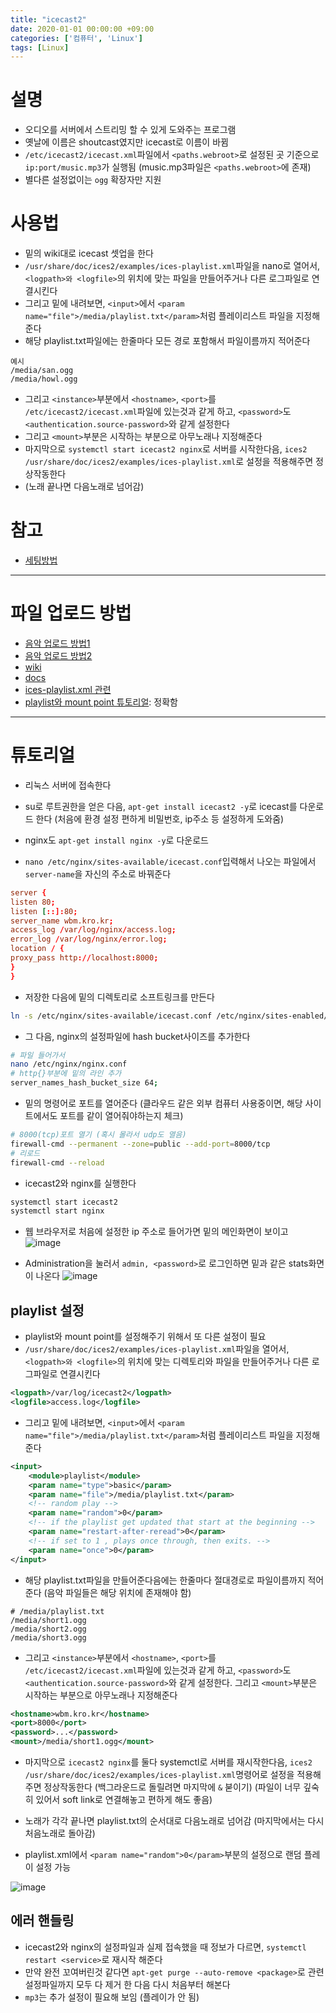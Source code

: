 ```yaml
---
title: "icecast2"
date: 2020-01-01 00:00:00 +09:00
categories: ['컴퓨터', 'Linux']
tags: [Linux]
---
```


# 설명
- 오디오를 서버에서 스트리밍 할 수 있게 도와주는 프로그램
- 옛날에 이름은 shoutcast였지만 icecast로 이름이 바뀜
- `/etc/icecast2/icecast.xml`파일에서 `<paths.webroot>`로 설정된 곳 기준으로 `ip:port/music.mp3`가 실행됨 (music.mp3파일은 `<paths.webroot>`에 존재)
- 별다른 설정없이는 `ogg` 확장자만 지원

# 사용법
- 밑의 wiki대로 icecast 셋업을 한다
- `/usr/share/doc/ices2/examples/ices-playlist.xml`파일을 nano로 열어서, `<logpath>와 <logfile>`의 위치에 맞는 파일을 만들어주거나 다른 로그파일로 연결시킨다
- 그리고 밑에 내려보면, `<input>`에서 `<param name="file">/media/playlist.txt</param>`처럼 플레이리스트 파일을 지정해준다
- 해당 playlist.txt파일에는 한줄마다 모든 경로 포함해서 파일이름까지 적어준다
```
예시
/media/san.ogg
/media/howl.ogg
```
- 그리고 `<instance>`부분에서 `<hostname>`, `<port>`를 `/etc/icecast2/icecast.xml`파일에 있는것과 같게 하고, `<password>`도 `<authentication.source-password>`와 같게 설정한다
- 그리고 `<mount>`부분은 시작하는 부분으로 아무노래나 지정해준다
- 마지막으로 `systemctl start icecast2 nginx`로 서버를 시작한다음, `ices2 /usr/share/doc/ices2/examples/ices-playlist.xml`로 설정을 적용해주면 정상작동한다
- (노래 끝나면 다음노래로 넘어감)

# 참고
- [세팅방법](https://www.atlantic.net/dedicated-server-hosting/how-to-install-icecast-audio-streaming-server-on-ubuntu-20-04/)

---

# 파일 업로드 방법
- [음악 업로드 방법1](https://www.linux.com/news/broadcast-your-music-icecast/)
- [음악 업로드 방법2](https://linuxspacestation.blogspot.com/2014/11/how-to-install-audio-streaming-server.html)
- [wiki](https://icecast.org/docs/icecast-2.4.1/config-file.html)
- [docs](https://www.icecast.org/docs/icecast-trunk/config_file/#mount-specific-settings)
- [ices-playlist.xml 관련](https://github.com/xiph/Icecast-IceS/blob/master/conf/ices-playlist.xml)
- [playlist와 mount point 튜토리얼](https://wiki.xiph.org/IceS/Getting_Started): 정확함

---


# 튜토리얼
- 리눅스 서버에 접속한다

- su로 루트권한을 얻은 다음, `apt-get install icecast2 -y`로 icecast를 다운로드 한다 (처음에 환경 설정 편하게 비밀번호, ip주소 등 설정하게 도와줌)

- nginx도 `apt-get install nginx -y`로 다운로드
- `nano /etc/nginx/sites-available/icecast.conf`입력해서 나오는 파일에서 `server-name`을 자신의 주소로 바꿔준다
```conf
server {
listen 80;
listen [::]:80;
server_name wbm.kro.kr;
access_log /var/log/nginx/access.log;
error_log /var/log/nginx/error.log;
location / {
proxy_pass http://localhost:8000;
}
}
```

- 저장한 다음에 밑의 디렉토리로 소프트링크를 만든다
```bash
ln -s /etc/nginx/sites-available/icecast.conf /etc/nginx/sites-enabled/
```

- 그 다음, nginx의 설정파일에 hash bucket사이즈를 추가한다
```bash
# 파일 들어가서
nano /etc/nginx/nginx.conf
# http{}부분에 밑의 라인 추가
server_names_hash_bucket_size 64;
```

- 밑의 명령어로 포트를 열어준다 (클라우드 같은 외부 컴퓨터 사용중이면, 해당 사이트에서도 포트를 같이 열어줘야하는지 체크)
```bash
# 8000(tcp)포트 열기 (혹시 몰라서 udp도 열음)
firewall-cmd --permanent --zone=public --add-port=8000/tcp
# 리로드
firewall-cmd --reload
```

- icecast2와 nginx를 실행한다
```bash
systemctl start icecast2
systemctl start nginx
```

- 웹 브라우저로 처음에 설정한 ip 주소로 들어가면 밑의 메인화면이 보이고
![image](https://user-images.githubusercontent.com/61288262/173179881-e8a9cdd8-d728-4659-827f-c0daaf450395.png)

- Administration을 눌러서 `admin, <password>`로 로그인하면 밑과 같은 stats화면이 나온다
![image](https://user-images.githubusercontent.com/61288262/173179882-e217ffee-3f61-4eac-9825-e6c8499e835d.png)





## playlist 설정
- playlist와 mount point를 설정해주기 위해서 또 다른 설정이 필요
- `/usr/share/doc/ices2/examples/ices-playlist.xml`파일을 열어서, `<logpath>와 <logfile>`의 위치에 맞는 디렉토리와 파일을 만들어주거나 다른 로그파일로 연결시킨다
```xml
<logpath>/var/log/icecast2</logpath>
<logfile>access.log</logfile>
```

- 그리고 밑에 내려보면, `<input>`에서 `<param name="file">/media/playlist.txt</param>`처럼 플레이리스트 파일을 지정해준다
```xml
<input>
    <module>playlist</module>
    <param name="type">basic</param>
    <param name="file">/media/playlist.txt</param>
    <!-- random play -->
    <param name="random">0</param>
    <!-- if the playlist get updated that start at the beginning -->
    <param name="restart-after-reread">0</param>
    <!-- if set to 1 , plays once through, then exits. -->
    <param name="once">0</param>
</input>
```

- 해당 playlist.txt파일을 만들어준다음에는 한줄마다 절대경로로 파일이름까지 적어준다 (음악 파일들은 해당 위치에 존재해야 함)
```
# /media/playlist.txt
/media/short1.ogg
/media/short2.ogg
/media/short3.ogg
```

- 그리고 `<instance>`부분에서 `<hostname>`, `<port>`를 `/etc/icecast2/icecast.xml`파일에 있는것과 같게 하고, `<password>`도 `<authentication.source-password>`와 같게 설정한다. 그리고 `<mount>`부분은 시작하는 부분으로 아무노래나 지정해준다
```xml
<hostname>wbm.kro.kr</hostname>
<port>8000</port>
<password>...</password>
<mount>/media/short1.ogg</mount>
```

- 마지막으로 `icecast2 nginx`를 둘다 systemctl로 서버를 재시작한다음, `ices2 /usr/share/doc/ices2/examples/ices-playlist.xml`명령어로 설정을 적용해주면 정상작동한다 (백그라운드로 돌릴려면 마지막에 `&` 붇이기) (파일이 너무 깊숙히 있어서 soft link로 연결해놓고 편하게 해도 좋음)
- 노래가 각각 끝나면 playlist.txt의 순서대로 다음노래로 넘어감 (마지막에서는 다시 처음노래로 돌아감)

- playlist.xml에서 `<param name="random">0</param>`부분의 설정으로 랜덤 플레이 설정 가능

![image](https://user-images.githubusercontent.com/61288262/173181157-a87f3ef6-7dea-4972-a2bf-6e235ada03a7.png)



## 에러 핸들링
- icecast2와 nginx의 설정파일과 실제 접속했을 때 정보가 다르면, `systemctl restart <service>`로 재시작 해준다
- 만약 완전 꼬여버린것 같다면 `apt-get purge --auto-remove <package>`로 관련 설정파일까지 모두 다 제거 한 다음 다시 처음부터 해본다
- `mp3`는 추가 설정이 필요해 보임 (플레이가 안 됨)



